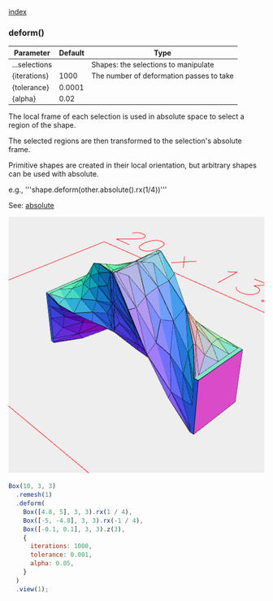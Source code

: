 [index](../../nb/api/index.md)
### deform()
Parameter|Default|Type
---|---|---
...selections||Shapes: the selections to manipulate
{iterations}|1000|The number of deformation passes to take
{tolerance}|0.0001|
{alpha}|0.02|

The local frame of each selection is used in absolute space to select a region of the shape.

The selected regions are then transformed to the selection's absolute frame.

Primitive shapes are created in their local orientation, but arbitrary shapes can be used with absolute.

e.g., '''shape.deform(other.absolute().rx(1/4))'''

See: [absolute](../../nb/api/absolute.md)

![Image](deform.md.$2_1.png)

```JavaScript
Box(10, 3, 3)
  .remesh(1)
  .deform(
    Box([4.8, 5], 3, 3).rx(1 / 4),
    Box([-5, -4.8], 3, 3).rx(-1 / 4),
    Box([-0.1, 0.1], 3, 3).z(3),
    {
      iterations: 1000,
      tolerance: 0.001,
      alpha: 0.05,
    }
  )
  .view(1);
```
